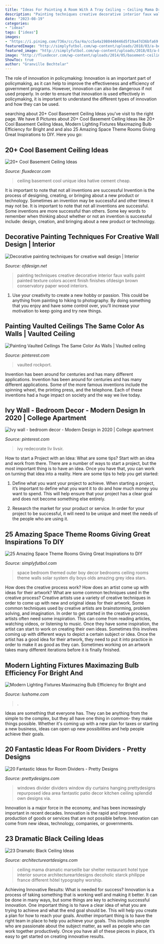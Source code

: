 ```yaml
---
title: "Ideas For Painting A Room With A Tray Ceiling ~ Ceiling Mama Dramatic Marseille Bar Shelter Restaurant Hotel Type Interior Source Architectureartdesigns Decoholic Starck Philippe France Different Hôtel Typography Worship"
description: "Painting techniques creative decorative interior faux walls paint painted texture colors accent finish finishes ofdesign brown conservatory paper wood interiors"
date: "2023-08-19"
categories:
- "ideas"
tags: ["ideas"]
images:
- "https://i.pinimg.com/736x/cc/5a/4a/cc5a4a1980440446d5f19a47d36bfa69.jpg"
featuredImage: "http://simplyfutbol.com/wp-content/uploads/2018/03/a-bedroom-with-a-bed-in-a-room-description-genera.jpeg"
featured_image: "http://simplyfutbol.com/wp-content/uploads/2018/03/a-bedroom-with-a-bed-in-a-room-description-genera.jpeg"
image: "http://fluxdecor.com/wp-content/uploads/2014/05/basement-ceiling-ideas/6-unique-basement-ceiling-idea.jpg"
ShowToc: true
author: "Granville Bechtelar"
---
```



The role of innovation in policymaking:
Innovation is an important part of policymaking, as it can help to improve the effectiveness and efficiency of government programs. However, innovation can also be dangerous if not used properly. In order to ensure that innovation is used effectively in policymaking, it is important to understand the different types of innovation and how they can be used.

	

		
searching about 20+ Cool Basement Ceiling Ideas you've visit to the right page. We have 8 Pictures about 20+ Cool Basement Ceiling Ideas like 20+ Cool Basement Ceiling Ideas, Modern Lighting Fixtures Maximazing Bulb Efficiency for Bright and and also 25 Amazing Space Theme Rooms Giving Great Inspirations to DIY. Here you go:
		
    
## 20+ Cool Basement Ceiling Ideas

<img loading=lazy src="http://fluxdecor.com/wp-content/uploads/2014/05/basement-ceiling-ideas/6-unique-basement-ceiling-idea.jpg" onerror="this.onerror=null;this.src='https://tse4.mm.bing.net/th?id=OIP.gIleI6Rb6nX4KL4VOvRkWgHaJ4&amp;pid=15.1';" alt="20+ Cool Basement Ceiling Ideas">

_Source: fluxdecor.com_

>ceiling basement cool unique idea hative cement cheap. 

	

It is important to note that not all inventions are successful
Invention is the process of designing, creating, or bringing about a new product or technology. Sometimes an invention may be successful and other times it may not be. It is important to note that not all inventions are successful. 
Some inventions are more successful than others. Some key words to remember when thinking about whether or not an invention is successful include: design, creation, and bringing about a new product or technology.

    
## Decorative Painting Techniques For Creative Wall Design | Interior

<img loading=lazy src="http://www.ofdesign.net/wp-content/uploads/files/2/5/0/decorative-painting-techniques-for-creative-wall-design-17-250.jpg" onerror="this.onerror=null;this.src='https://tse3.mm.bing.net/th?id=OIP.yQxLJ1GGwyUvOiPGEgW2cAHaNA&amp;pid=15.1';" alt="Decorative painting techniques for creative wall design | Interior">

_Source: ofdesign.net_

>painting techniques creative decorative interior faux walls paint painted texture colors accent finish finishes ofdesign brown conservatory paper wood interiors. 

	

1. Use your creativity to create a new hobby or passion. This could be anything from painting to hiking to photography. By doing something that you enjoy and have some control over, you’ll increase your motivation to keep going and try new things.

    
## Painting Vaulted Ceilings The Same Color As Walls | Vaulted Ceiling

<img loading=lazy src="https://i.pinimg.com/736x/e2/62/6b/e2626b2b7636bdd39937ed2448f2d191.jpg" onerror="this.onerror=null;this.src='https://tse3.mm.bing.net/th?id=OIP.BL1xRuE9qzPRzjkR8hFo0gAAAA&amp;pid=15.1';" alt="Painting Vaulted Ceilings The Same Color As Walls | Vaulted ceiling">

_Source: pinterest.com_

>vaulted rockport. 

	

Invention has been around for centuries and has many different applications.
Invention has been around for centuries and has many different applications. Some of the more famous inventions include the spinning wheel, the printing press, and the telephone. Each of these inventions had a huge impact on society and the way we live today.

    
## Ivy Wall - Bedroom Decor - Modern Design In 2020 | College Apartment

<img loading=lazy src="https://i.pinimg.com/736x/cc/5a/4a/cc5a4a1980440446d5f19a47d36bfa69.jpg" onerror="this.onerror=null;this.src='https://tse3.mm.bing.net/th?id=OIP.YECsdfuKEDQAtgUTLa-dywHaKS&amp;pid=15.1';" alt="Ivy wall - bedroom decor - Modern Design in 2020 | College apartment">

_Source: pinterest.com_

>ivy redecorate liv livsir. 

	

How to start a Project with an Idea: What are some tips?
Start with an idea and work from there. There are a number of ways to start a project, but the most important thing is to have an idea. Once you have that, you can work on turning that idea into a reality. Here are some tips to help you get started:
1. Define what you want your project to achieve. When starting a project, it’s important to define what you want it to do and how much money you want to spend. This will help ensure that your project has a clear goal and does not become something else entirely.

2. Research the market for your product or service. In order for your project to be successful, it will need to be unique and meet the needs of the people who are using it.

    
## 25 Amazing Space Theme Rooms Giving Great Inspirations To DIY

<img loading=lazy src="http://simplyfutbol.com/wp-content/uploads/2018/03/a-bedroom-with-a-bed-in-a-room-description-genera.jpeg" onerror="this.onerror=null;this.src='https://tse1.mm.bing.net/th?id=OIP.gd1MdmFT8BOFdYZT1EuT_wHaJ3&amp;pid=15.1';" alt="25 Amazing Space Theme Rooms Giving Great Inspirations to DIY">

_Source: simplyfutbol.com_

>space bedroom themed outer boy decor bedrooms ceiling rooms theme walls solar system diy boys olds amazing grey idea stars. 

	

How does the creative process work? How does an artist come up with ideas for their artwork? What are some common techniques used in the creative process?
Creative artists use a variety of creative techniques in order to come up with new and original ideas for their artwork. Some common techniques used by creative artists are brainstorming, problem solving, and imagination. In order to get started in the creative process, artists often need some inspiration. This can come from reading articles, watching videos, or listening to music. Once they have some inspiration, the artist can start to work on creating their own ideas. Sometimes this involves coming up with different ways to depict a certain subject or idea. Once the artist has a good idea for their artwork, they need to put it into practice in order to make it as good as they can. Sometimes working on an artwork takes many different iterations before it is finally finished.

    
## Modern Lighting Fixtures Maximazing Bulb Efficiency For Bright And

<img loading=lazy src="https://www.lushome.com/wp-content/uploads/2013/07/chandeliers-modern-ceiling-lighting-fixtures-interior-design-ideas-16.jpg" onerror="this.onerror=null;this.src='https://tse4.mm.bing.net/th?id=OIP.OV98o1MJU1BLeIIACfUCQwAAAA&amp;pid=15.1';" alt="Modern Lighting Fixtures Maximazing Bulb Efficiency for Bright and">

_Source: lushome.com_

>. 

	

Ideas are something that everyone has. They can be anything from the simple to the complex, but they all have one thing in common- they make things possible. Whether it's coming up with a new plan for taxes or starting a new business, ideas can open up new possibilities and help people achieve their goals.

    
## 20 Fantastic Ideas For Room Dividers - Pretty Designs

<img loading=lazy src="http://www.prettydesigns.com/wp-content/uploads/2015/10/Old-Windows.jpg" onerror="this.onerror=null;this.src='https://tse2.mm.bing.net/th?id=OIP.xSKaSoqpZTNRsRSj3VaCQAHaJI&amp;pid=15.1';" alt="20 Fantastic Ideas for Room Dividers - Pretty Designs">

_Source: prettydesigns.com_

>windows divider dividers window diy curtains hanging prettydesigns repurposed idea area fantastic patio decor kitchen ceiling splendid own designs via. 

	

Innovation is a major force in the economy, and has been increasingly important in recent decades. Innovation is the rapid and improved production of goods or services that are not possible before. Innovation can come from new ideas, technology, companies, or governments.

    
## 23 Dramatic Black Ceiling Ideas

<img loading=lazy src="http://www.architectureartdesigns.com/wp-content/uploads/2013/11/2117.jpg" onerror="this.onerror=null;this.src='https://tse1.mm.bing.net/th?id=OIP.TBcuRHfllwe0n2_KX7UF2gAAAA&amp;pid=15.1';" alt="23 Dramatic Black Ceiling Ideas">

_Source: architectureartdesigns.com_

>ceiling mama dramatic marseille bar shelter restaurant hotel type interior source architectureartdesigns decoholic starck philippe france different hôtel typography worship. 

	

Achieving Innovative Results: What is needed for success?
Innovation is a process of taking something that is working well and making it better. It can be done in many ways, but some things are key to achieving successful innovation. One important thing is to have a clear idea of what you are trying to achieve and what the end goal should be. This will help you create a plan for how to reach your goals. Another important thing is to have the right team in place to help you achieve your goals. This includes people who are passionate about the subject matter, as well as people who can work together productively. Once you have all of these pieces in place, it’s easy to get started on creating innovative results.

